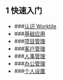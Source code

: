 ## 1 快速入门
* ###[认识 Worktile ](/ru-men-zhi-nan/ren-shi-worktile.md)
* ###[基础应用](/ru-men-zhi-nan/ji-chu-ying-yong.md)
* ###[项目管理](/ru-men-zhi-nan/xiang-mu-guan-li.md)
* ###[客户管理](/ru-men-zhi-nan/ke-hu-guan-li.md)
* ###[人事管理](/ru-men-zhi-nan/ren-shi-guan-li.md)
* ###[办公管理](/ru-men-zhi-nan/ban-gong-guan-li.md)
* ###[个人设置](/ru-men-zhi-nan/ge-ren-she-zhi.md)